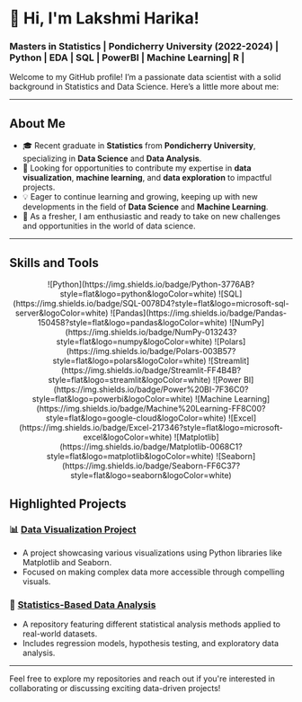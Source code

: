 # 👋 Hi, I'm Lakshmi Harika!

### Masters in Statistics | Pondicherry University (2022-2024) | Python | EDA | SQL | PowerBI | Machine Learning| R |


Welcome to my GitHub profile! I’m a passionate data scientist with a solid background in Statistics and Data Science. Here’s a little more about me:

---

## About Me
- 🎓 Recent graduate in **Statistics** from **Pondicherry University**, specializing in **Data Science** and **Data Analysis**.
- 🚀 Looking for opportunities to contribute my expertise in **data visualization**, **machine learning**, and **data exploration** to impactful projects.
- 💡 Eager to continue learning and growing, keeping up with new developments in the field of **Data Science** and **Machine Learning**.
- 🌱 As a fresher, I am enthusiastic and ready to take on new challenges and opportunities in the world of data science.

---

## Skills and Tools
<p align="center">
  ![Python](https://img.shields.io/badge/Python-3776AB?style=flat&logo=python&logoColor=white) 
  ![SQL](https://img.shields.io/badge/SQL-0078D4?style=flat&logo=microsoft-sql-server&logoColor=white) 
  ![Pandas](https://img.shields.io/badge/Pandas-150458?style=flat&logo=pandas&logoColor=white) 
  ![NumPy](https://img.shields.io/badge/NumPy-013243?style=flat&logo=numpy&logoColor=white) 
  ![Polars](https://img.shields.io/badge/Polars-003B57?style=flat&logo=polars&logoColor=white) 
  ![Streamlit](https://img.shields.io/badge/Streamlit-FF4B4B?style=flat&logo=streamlit&logoColor=white) 
  ![Power BI](https://img.shields.io/badge/Power%20BI-7F36C0?style=flat&logo=powerbi&logoColor=white) 
  ![Machine Learning](https://img.shields.io/badge/Machine%20Learning-FF8C00?style=flat&logo=google-cloud&logoColor=white) 
  ![Excel](https://img.shields.io/badge/Excel-217346?style=flat&logo=microsoft-excel&logoColor=white) 
  ![Matplotlib](https://img.shields.io/badge/Matplotlib-0068C1?style=flat&logo=matplotlib&logoColor=white) 
  ![Seaborn](https://img.shields.io/badge/Seaborn-FF6C37?style=flat&logo=seaborn&logoColor=white)
</p>


## Highlighted Projects

### 📊 [Data Visualization Project](https://github.com/yourusername/data-visualization)
- A project showcasing various visualizations using Python libraries like Matplotlib and Seaborn.
- Focused on making complex data more accessible through compelling visuals.

### 🧮 [Statistics-Based Data Analysis](https://github.com/yourusername/statistics-analysis)
- A repository featuring different statistical analysis methods applied to real-world datasets.
- Includes regression models, hypothesis testing, and exploratory data analysis.

---

Feel free to explore my repositories and reach out if you're interested in collaborating or discussing exciting data-driven projects!
